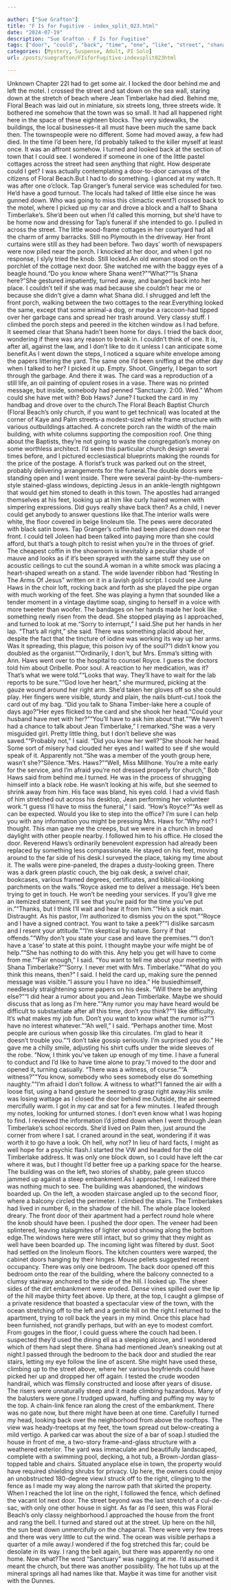 ```yaml
---

author: ["Sue Grafton"]
title: "F Is for Fugitive - index_split_023.html"
date: "2024-07-19"
description: "Sue Grafton - F Is for Fugitive"
tags: ["door", "could", "back", "time", "one", "like", "street", "shana", "get", "timberlake", "haw", "said", "left", "jean", "town", "right", "turned", "see", "front", "eye", "know", "church", "well", "might", "beach"]
categories: [Mystery, Suspense, Adult, PI Solo]
url: /posts/suegrafton/FIsforFugitive-indexsplit023html

---
```



Unknown
Chapter 22I had to get some air. I locked the door behind me and left the motel. I crossed the street and sat down on the sea wall, staring down at the stretch of beach where Jean Timberlake had died. Behind me, Floral Beach was laid out in miniature, six streets long, three streets wide. It bothered me somehow that the town was so small. It had all happened right here in the space of these eighteen blocks. The very sidewalks, the buildings, the local businesses-it all must have been much the same back then. The townspeople were no different. Some had moved away, a few had died. In the time I’d been here, I’d probably talked to the killer myself at least once. It was an affront somehow. I turned and looked back at the section of town that I could see. I wondered if someone in one of the little pastel cottages across the street had seen anything that night. How desperate could I get? I was actually contemplating a door-to-door canvass of the citizens of Floral Beach.But I had to do something. I glanced at my watch. It was after one o’clock. Tap Granger’s funeral service was scheduled for two. He’d have a good turnout. The locals had talked of little else since he was gunned down. Who was going to miss this climactic event?I crossed back to the motel, where I picked up my car and drove a block and a half to Shana Timberlake’s. She’d been out when I’d called this morning, but she’d have to be home now and dressing for Tap’s funeral if she intended to go. I pulled in across the street. The little wood-frame cottages in her courtyard had all the charm of army barracks. Still no Plymouth in the driveway. Her front curtains were still as they had been before. Two days’ worth of newspapers were now piled near the porch. I knocked at her door, and when I got no response, I slyly tried the knob. Still locked.An old woman stood on the porchlet of the cottage next door. She watched me with the baggy eyes of a beagle hound.“Do you know where Shana went?”“What?”“Is Shana here?”She gestured impatiently, turned away, and banged back into her place. I couldn’t tell if she was mad because she couldn’t hear me or because she didn’t give a damn what Shana did. I shrugged and left the front porch, walking between the two cottages to the rear.Everything looked the same, except that some animal-a dog, or maybe a raccoon-had tipped over her garbage cans and spread her trash around. Very classy stuff. I climbed the porch steps and peered in the kitchen window as I had before. It seemed clear that Shana hadn’t been home for days. I tried the back door, wondering if there was any reason to break in. I couldn’t think of one. It is, after all, against the law, and I don’t like to do it unless I can anticipate some benefit.As I went down the steps, I noticed a square white envelope among the papers littering the yard. The same one I’d been sniffing at the other day when I talked to her? I picked it up. Empty. Shoot. Gingerly, I began to sort through the garbage. And there it was. The card was a reproduction of a still life, an oil painting of opulent roses in a vase. There was no printed message, but inside, somebody had penned “Sanctuary. 2:00. Wed.” Whom could she have met with? Bob Haws? June? I tucked the card in my handbag and drove over to the church.The Floral Beach Baptist Church (Floral Beach’s only church, if you want to get technical) was located at the corner of Kaye and Palm streets-a modest-sized white frame structure with various outbuildings attached. A concrete porch ran the width of the main building, with white columns supporting the composition roof. One thing about the Baptists, they’re not going to waste the congregation’s money on some worthless architect. I’d seen this particular church design several times before, and I pictured ecclesiastical blueprints making the rounds for the price of the postage. A florist’s truck was parked out on the street, probably delivering arrangements for the funeral.The double doors were standing open and I went inside. There were several paint-by-the-numbers-style stained-glass windows, depicting Jesus in an ankle-length nightgown that would get him stoned to death in this town. The apostles had arranged themselves at his feet, looking up at him like curly haired women with simpering expressions. Did guys really shave back then? As a child, I never could get anybody to answer questions like that.The interior walls were white, the floor covered in beige linoleum tile. The pews were decorated with black satin bows. Tap Granger’s coffin had been placed down near the front. I could tell Joleen had been talked into paying more than she could afford, but that’s a tough pitch to resist when you’re in the throes of grief. The cheapest coffin in the showroom is inevitably a peculiar shade of mauve and looks as if it’s been sprayed with the same stuff they use on acoustic ceilings to cut the sound.A woman in a white smock was placing a heart-shaped wreath on a stand. The wide lavender ribbon had “Resting In The Arms Of Jesus” written on it in a lavish gold script. I could see June Haws in the choir loft, rocking back and forth as she played the pipe organ with much working of the feet. She was playing a hymn that sounded like a tender moment in a vintage daytime soap, singing to herself in a voice with more tweeter than woofer. The bandages on her hands made her look like something newly risen from the dead. She stopped playing as I approached, and turned to look at me.“Sorry to interrupt,” I said.She put her hands in her lap. “That’s all right,” she said. There was something placid about her, despite the fact that the tincture of iodine was working its way up her arms. Was it spreading, this plague, this poison ivy of the soul?“I didn’t know you doubled as the organist.”“Ordinarily, I don’t, but Mrs. Emma’s sitting with Ann. Haws went over to the hospital to counsel Royce. I guess the doctors told him about Oribelle. Poor soul. A reaction to her medication, was it? That’s what we were told.”“Looks that way. They’ll have to wait for the lab reports to be sure.”“God love her heart,” she murmured, picking at the gauze wound around her right arm. She’d taken her gloves off so she could play. Her fingers were visible, sturdy and plain, the nails blunt-cut.I took the card out of my bag. “Did you talk to Shana Timber-lake here a couple of days ago?”Her eyes flicked to the card and she shook her head.“Could your husband have met with her?”“You’ll have to ask him about that.”“We haven’t had a chance to talk about Jean Timberlake,” I remarked.“She was a very misguided girl. Pretty little thing, but I don’t believe she was saved.”“Probably not,” I said. “Did you know her well?”She shook her head. Some sort of misery had clouded her eyes and I waited to see if she would speak of it. Apparently not.“She was a member of the youth group here, wasn’t she?”Silence.“Mrs. Haws?”“Well, Miss Millhone. You’re a mite early for the service, and I’m afraid you’re not dressed properly for church,” Bob Haws said from behind me.I turned. He was in the process of shrugging himself into a black robe. He wasn’t looking at his wife, but she seemed to shrink away from him. His face was bland, his eyes cold. I had a vivid flash of him stretched out across his desktop, Jean performing her volunteer work.“I guess I’ll have to miss the funeral,” I said. “How’s Royce?”“As well as can be expected. Would you like to step into the office? I’m sure I can help you with any information you might be pressing Mrs. Haws for.”Why not? I thought. This man gave me the creeps, but we were in a church in broad daylight with other people nearby. I followed him to his office. He closed the door. Reverend Haws’s ordinarily benevolent expression had already been replaced by something less compassionate. He stayed on his feet, moving around to the far side of his desk.I surveyed the place, taking my time about it. The walls were pine-paneled, the drapes a dusty-looking green. There was a dark green plastic couch, the big oak desk, a swivel chair, bookcases, various framed degrees, certificates, and biblical-looking parchments on the walls.“Royce asked me to deliver a message. He’s been trying to get in touch. He won’t be needing your services. If you’ll give me an itemized statement, I’ll see that you’re paid for the time you’ve put in.”“Thanks, but I think I’ll wait and hear it from him.”“He’s a sick man. Distraught. As his pastor, I’m authorized to dismiss you on the spot.”“Royce and I have a signed contract. You want to take a peek?”“I dislike sarcasm and I resent your attitude.”“I’m skeptical by nature. Sorry if that offends.”“Why don’t you state your case and leave the premises.”“I don’t have a ‘case’ to state at this point. I thought maybe your wife might be of help.”“She has nothing to do with this. Any help you get will have to come from me.”“Fair enough,” I said. “You want to tell me about your meeting with Shana Timberlake?”“Sorry. I never met with Mrs. Timberlake.”“What do you think this means, then?” I said. I held the card up, making sure the penned message was visible.“I assure you I have no idea.” He busiedhimself, needlessly straightening some papers on his desk. “Will there be anything else?”“I did hear a rumor about you and Jean Timberlake. Maybe we should discuss that as long as I’m here.”“Any rumor you may have heard would be difficult to substantiate after all this time, don’t you think?”“I like difficulty. It’s what makes my job fun. Don’t you want to know what the rumor is?”“I have no interest whatever.”“Ah well,” I said. “Perhaps another time. Most people are curious when gossip like this circulates. I’m glad to hear it doesn’t trouble you.”“I don’t take gossip seriously. I’m surprised you do.” He gave me a chilly smile, adjusting his shirt cuffs under the wide sleeves of the robe. “Now, I think you’ve taken up enough of my time. I have a funeral to conduct and I’d like to have time alone to pray.”I moved to the door and opened it, turning casually. “There was a witness, of course.”“A witness?”“You know, somebody who sees somebody else do something naughty.”“I’m afraid I don’t follow. A witness to what?”I fanned the air with a loose fist, using a hand gesture he seemed to grasp right away.His smile was losing wattage as I closed the door behind me.Outside, the air seemed mercifully warm. I got in my car and sat for a few minutes. I leafed through my notes, looking for unturned stones. I don’t even know what I was hoping to find. I reviewed the information I’d jotted down when I went through Jean Timberlake’s school records. She’d lived on Palm then, just around the corner from where I sat. I craned around in the seat, wondering if it was worth it to go have a look. Oh hell, why not? In lieu of hard facts, I might as well hope for a psychic flash.I started the VW and headed for the old Timberlake address. It was only one block down, so I could have left the car where it was, but I thought I’d better free up a parking space for the hearse. The building was on the left, two stories of shabby, pale green stucco jammed up against a steep embankment.As I approached, I realized there was nothing much to see. The building was abandoned, the windows boarded up. On the left, a wooden staircase angled up to the second floor, where a balcony circled the perimeter. I climbed the stairs. The Timberlakes had lived in number 6, in the shadow of the hill. The whole place looked dreary. The front door of their apartment had a perfect round hole where the knob should have been. I pushed the door open. The veneer had been splintered, leaving stalagmites of lighter wood showing along the bottom edge.The windows here were still intact, but so grimy that they might as well have been boarded up. The incoming light was filtered by dust. Soot had settled on the linoleum floors. The kitchen counters were warped, the cabinet doors hanging by their hinges. Mouse pellets suggested recent occupancy. There was only one bedroom. The back door opened off this bedroom onto the rear of the building, where the balcony connected to a clumsy stairway anchored to the side of the hill. I looked up. The sheer sides of the dirt embankment were eroded. Dense vines spilled over the lip of the hill maybe thirty feet above. Up there, at the top, I caught a glimpse of a private residence that boasted a spectacular view of the town, with the ocean stretching off to the left and a gentle hill on the right.I returned to the apartment, trying to roll back the years in my mind. Once this place had been furnished, not grandly perhaps, but with an eye to modest comfort. From gouges in the floor, I could guess where the couch had been. I suspected they’d used the dining ell as a sleeping alcove, and I wondered which of them had slept there. Shana had mentioned Jean’s sneaking out at night.I passed through the bedroom to the back door and studied the rear stairs, letting my eye follow the line of ascent. She might have used these, climbing up to the street above, where her various boyfriends could have picked her up and dropped her off again. I tested the crude wooden handrail, which was flimsily constructed and loose after years of disuse. The risers were unnaturally steep and it made climbing hazardous. Many of the balusters were gone.I trudged upward, huffing and puffing my way to the top. A chain-link fence ran along the crest of the embankment. There was no gate now, but there might have been at one time. Carefully I turned my head, looking back over the neighborhood from above the rooftops. The view was heady-treetops at my feet, the town spread out below-creating a mild vertigo. A parked car was about the size of a bar of soap.I studied the house in front of me, a two-story frame-and-glass structure with a weathered exterior. The yard was immaculate and beautifully landscaped, complete with a swimming pool, decking, a hot tub, a Brown-Jordan glass-topped table and chairs. Situated anyplace else in town, the property would have required shielding shrubs for privacy. Up here, the owners could enjoy an unobstructed 180-degree view.I struck off to the right, clinging to the fence as I made my way along the narrow path that skirted the property. When I reached the lot line on the right, I followed the fence, which defined the vacant lot next door. The street beyond was the last stretch of a cul-de-sac, with only one other house in sight. As far as I’d seen, this was Floral Beach’s only classy neighborhood.I approached the house from the front and rang the bell. I turned and stared out at the street. Up here on the hill, the sun beat down unmercifully on the chaparral. There were very few trees and there was very little to cut the wind. The ocean was visible perhaps a quarter of a mile away.I wondered if the fog stretched this far; could be desolate in its way. I rang the bell again, but there was apparently no one home. Now what?The word “Sanctuary” was nagging at me. I’d assumed it meant the church, but there was another possibility. The hot tubs up at the mineral springs all had names like that. Maybe it was time for another visit with the Dunnes.
